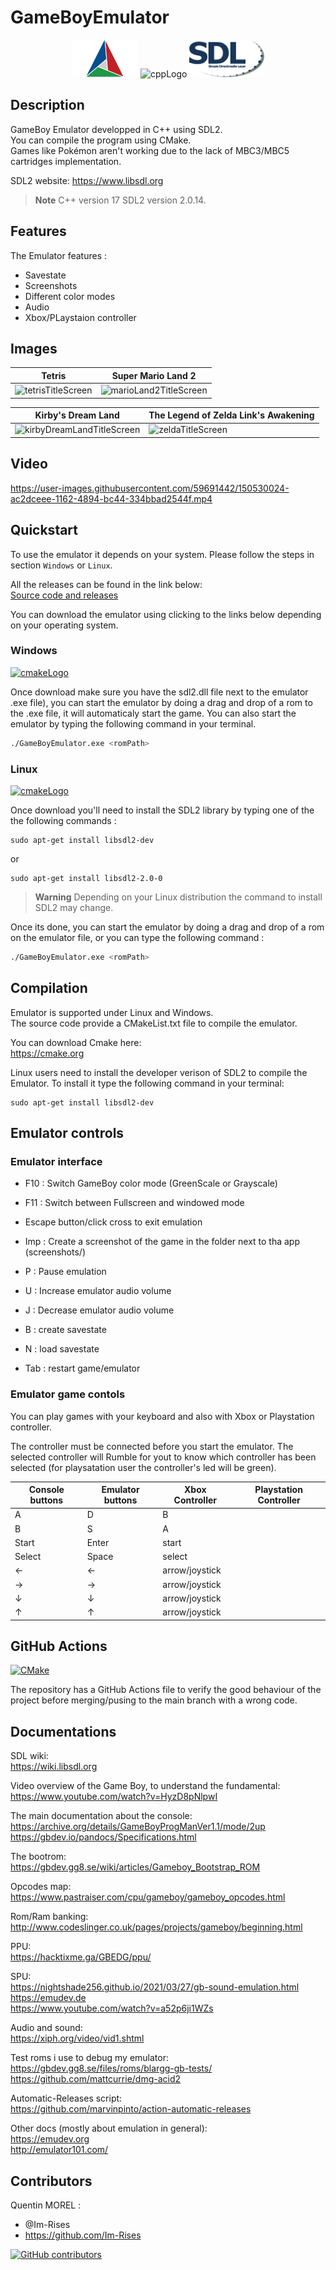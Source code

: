 # GameBoyEmulator

<p align="center">
      <img src="README_files/Logos/cmake_logo.png" alt="cmakeLogo" style="height:60px;"/>
      <img src="https://img.shields.io/badge/C%2B%2B-00599C?style=for-the-badge&logo=c%2B%2B&logoColor=white" alt="cppLogo" style="height:60px;"/>
      <img src="README_files/Logos/SDL2_logo.png" alt="cmakeLogo" style="height:60px;"/>
</p>

## Description

GameBoy Emulator developped in C++ using SDL2.  
You can compile the program using CMake.  
Games like Pokémon aren't working due to the lack of MBC3/MBC5 cartridges implementation.  

SDL2 website:
<https://www.libsdl.org>

> **Note**
> C++ version 17
> SDL2 version 2.0.14.

## Features

The Emulator features :
- Savestate
- Screenshots
- Different color modes
- Audio
- Xbox/PLaystaion controller

## Images

| Tetris | Super Mario Land 2 |
| --- | --- |
| ![tetrisTitleScreen](https://user-images.githubusercontent.com/59691442/150528557-720e411d-2e16-4cc0-9817-167364169358.png) | ![marioLand2TitleScreen](https://user-images.githubusercontent.com/59691442/150528763-29bdaaf0-ca37-4a76-87d7-290d40da1065.png) |

| Kirby's Dream Land | The Legend of Zelda Link's Awakening |
| --- | --- |
| ![kirbyDreamLandTitleScreen](https://user-images.githubusercontent.com/59691442/150528769-c1abc87b-6fae-4989-9481-b69ba493fecc.png) | ![zeldaTitleScreen](https://user-images.githubusercontent.com/59691442/150528776-c72dec37-00a2-42eb-aa3c-4cea48577342.png) |

## Video  

<https://user-images.githubusercontent.com/59691442/150530024-ac2dceee-1162-4894-bc44-334bbad2544f.mp4>

## Quickstart

To use the emulator it depends on your system. Please follow the steps in section `Windows` or `Linux`.

All the releases can be found in the link below:  
[Source code and releases](https://github.com/Im-Rises/GameBoyEmulator/releases)

You can download the emulator using clicking to the links below depending on your operating system. 

### Windows

<a href="https://github.com/Im-Rises/GameBoyEmulator/releases/download/v0.8/GameBoyEmulator-0.8-windows.zip"><img src="https://img.shields.io/badge/Windows-0078D6?style=for-the-badge&logo=windows&logoColor=white" alt="cmakeLogo" style="height:40px;"/></a>

Once download make sure you have the sdl2.dll file next to the emulator .exe file), you can start the emulator by doing a drag and drop of a rom to the .exe file, it will automaticaly start the game. You can also start the emulator by typing the following command in your terminal.

```bash
./GameBoyEmulator.exe <romPath>
```

### Linux

<a href="https://github.com/Im-Rises/GameBoyEmulator/releases/download/v0.8/GameBoyEmulator-0.8-linux.zip"><img src="https://img.shields.io/badge/Linux-FCC624?style=for-the-badge&logo=linux&logoColor=black" alt="cmakeLogo" style="height:40px;"/></a>

Once download you'll need to install the SDL2 library by typing one of the the following commands :

```shell
sudo apt-get install libsdl2-dev
```

or

```shell
sudo apt-get install libsdl2-2.0-0  
```

> **Warning**
> Depending on your Linux distribution the command to install SDL2 may change.

Once its done, you can start the emulator by doing a drag and drop of a rom on the emulator file, or you can type the following command :

```bash
./GameBoyEmulator.exe <romPath>
```

## Compilation  

Emulator is supported under Linux and Windows.  
The source code provide a CMakeList.txt file to compile the emulator.  

You can download Cmake here:  
<https://cmake.org>

Linux users need to install the developer verison of SDL2 to compile the Emulator. To install it type the following command in  your terminal:

```shell
sudo apt-get install libsdl2-dev
```

## Emulator controls

### Emulator interface

- F10 : Switch GameBoy color mode (GreenScale or Grayscale)

- F11 : Switch between Fullscreen and windowed mode

- Escape button/click cross to exit emulation

- Imp : Create a screenshot of the game in the folder next to tha app (screenshots/<gameName>)

- P : Pause emulation

- U : Increase emulator audio volume

- J : Decrease emulator audio volume

- B : create savestate

- N : load savestate

- Tab : restart game/emulator

### Emulator game contols

You can play games with your keyboard and also with Xbox or Playstation controller.

The controller must be connected before you start the emulator. The selected controller will Rumble for yout to know which controller has been selected (for playsatation user the controller's led will be green).

|  Console buttons  | Emulator buttons   | Xbox Controller | Playstation Controller
|---|---|---|---|
| A  | D  | B | |
| B  | S  | A| |
| Start   | Enter | start| |
| Select  | Space | select | |
| ←  | ←  | arrow/joystick| |
| →  | →  |arrow/joystick| |
| ↓  | ↓  |arrow/joystick| |
| ↑  | ↑  |arrow/joystick| |

## GitHub Actions

[![CMake](https://github.com/Im-Rises/GameBoyEmulator/actions/workflows/cmake.yml/badge.svg?branch=main)](https://github.com/Im-Rises/GameBoyEmulator/actions/workflows/cmake.yml)

The repository has a GitHub Actions file to verify the good behaviour of the project before merging/pusing to the main branch with a wrong code.

## Documentations  

SDL wiki:  
<https://wiki.libsdl.org>  

Video overview of the Game Boy, to understand the fundamental:  
<https://www.youtube.com/watch?v=HyzD8pNlpwI>  

The main documentation about the console:  
<https://archive.org/details/GameBoyProgManVer1.1/mode/2up>  
<https://gbdev.io/pandocs/Specifications.html>

The bootrom:  
<https://gbdev.gg8.se/wiki/articles/Gameboy_Bootstrap_ROM>  

Opcodes map:  
<https://www.pastraiser.com/cpu/gameboy/gameboy_opcodes.html>  

Rom/Ram banking:  
<http://www.codeslinger.co.uk/pages/projects/gameboy/beginning.html>  

PPU:  
<https://hacktixme.ga/GBEDG/ppu/>  

SPU:  
<https://nightshade256.github.io/2021/03/27/gb-sound-emulation.html>  
<https://emudev.de>  
<https://www.youtube.com/watch?v=a52p6ji1WZs>  

Audio and sound:  
<https://xiph.org/video/vid1.shtml>

Test roms i use to debug my emulator:  
<https://gbdev.gg8.se/files/roms/blargg-gb-tests/>  
<https://github.com/mattcurrie/dmg-acid2>  

Automatic-Releases script:  
<https://github.com/marvinpinto/action-automatic-releases>

Other docs (mostly about emulation in general):  
<https://emudev.org>    
<http://emulator101.com/>

## Contributors

Quentin MOREL :

- @Im-Rises
- <https://github.com/Im-Rises>

[![GitHub contributors](https://contrib.rocks/image?repo=Im-Rises/GameBoyEmulator)](https://github.com/Im-Rises/GameBoyEmulator/graphs/contributors)
